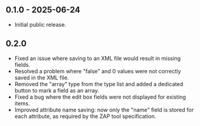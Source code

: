 ## 0.1.0 - 2025-06-24

-   Initial public release.

## 0.2.0

-   Fixed an issue where saving to an XML file would result in missing fields.
-   Resolved a problem where "false" and 0 values were not correctly saved in
    the XML file.
-   Removed the "array" type from the type list and added a dedicated button to
    mark a field as an array.
-   Fixed a bug where the edit box fields were not displayed for existing items.
-   Improved attribute name saving: now only the "name" field is stored for each
    attribute, as required by the ZAP tool specification.

